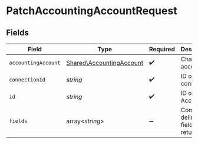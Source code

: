# PatchAccountingAccountRequest


## Fields

| Field                                                                | Type                                                                 | Required                                                             | Description                                                          |
| -------------------------------------------------------------------- | -------------------------------------------------------------------- | -------------------------------------------------------------------- | -------------------------------------------------------------------- |
| `accountingAccount`                                                  | [Shared\AccountingAccount](../../Models/Shared/AccountingAccount.md) | :heavy_check_mark:                                                   | Chart of accounts                                                    |
| `connectionId`                                                       | *string*                                                             | :heavy_check_mark:                                                   | ID of the connection                                                 |
| `id`                                                                 | *string*                                                             | :heavy_check_mark:                                                   | ID of the Account                                                    |
| `fields`                                                             | array<*string*>                                                      | :heavy_minus_sign:                                                   | Comma-delimited fields to return                                     |